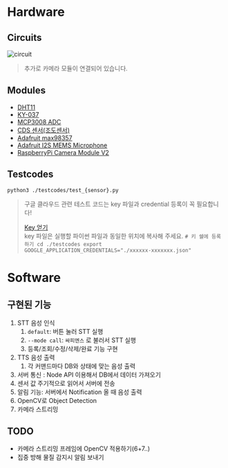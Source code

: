 # Hardware
## Circuits
![circuit](https://user-images.githubusercontent.com/48985445/130106401-42e9dfe2-af3f-44af-8735-79329b1f5a94.png)
> 추가로 카메라 모듈이 연결되어 있습니다.

## Modules
* [DHT11](https://lab.ssafy.com/s05-webmobile3-sub3/S05P13A109/-/blob/master/personal/%EC%8B%A0%EC%9D%80%EC%A7%80/datasheets/DHT11-Technical-Data-Sheet-Translated-Version-1143054.pdf)
* [KY-037](https://lab.ssafy.com/s05-webmobile3-sub3/S05P13A109/-/blob/master/personal/%EC%8B%A0%EC%9D%80%EC%A7%80/datasheets/KY-037.pdf)
* [MCP3008 ADC](https://lab.ssafy.com/s05-webmobile3-sub3/S05P13A109/-/blob/master/personal/%EC%8B%A0%EC%9D%80%EC%A7%80/datasheets/mcp3008.pdf)
* [CDS 센서(조도센서)]()
* [Adafruit max98357](https://lab.ssafy.com/s05-webmobile3-sub3/S05P13A109/-/blob/master/personal/%EC%8B%A0%EC%9D%80%EC%A7%80/datasheets/adafruit-max98357-i2s-class-d-mono-amp.pdf)
* [Adafruit I2S MEMS Microphone](https://lab.ssafy.com/s05-webmobile3-sub3/S05P13A109/-/blob/master/personal/%EC%8B%A0%EC%9D%80%EC%A7%80/datasheets/adafruit-i2s-mems-microphone-breakout.pdf)
* [RaspberryPi Camera Module V2](https://www.raspberrypi.org/products/camera-module-v2/)


## Testcodes
```
python3 ./testcodes/test_{sensor}.py
```
> 구글 클라우드 관련 테스트 코드는 key 파일과 credential 등록이 꼭 필요합니다!
>
> [Key 얻기](./GET_GOOGLE_KEY.md)  
> key 파일은 실행할 파이썬 파일과 동일한 위치에 복사해 주세요.
    ```
    # 키 쉘에 등록하기
    cd ./testcodes
    export GOOGLE_APPLICATION_CREDENTIALS="./xxxxxx-xxxxxxx.json"
    ```

# Software
## 구현된 기능
1. STT 음성 인식
    1. `default`: 버튼 눌러 STT 실행
    2. `--mode call`: `싸피엔스` 로 불러서 STT 실행
    3. 등록/조회/수정/삭제/완료 기능 구현
2. TTS 음성 출력
    1. 각 커맨드마다 DB와 상태에 맞는 음성 출력
3. 서버 통신 : Node API 이용해서 DB에서 데이터 가져오기
4. 센서 값 주기적으로 읽어서 서버에 전송
5. 알림 기능: 서버에서 Notification 올 때 음성 출력
6. OpenCV로 Object Detection
7. 카메라 스트리밍


## TODO
* 카메라 스트리밍 프레임에 OpenCV 적용하기(6+7..)
* 집중 방해 물질 감지시 알림 보내기
